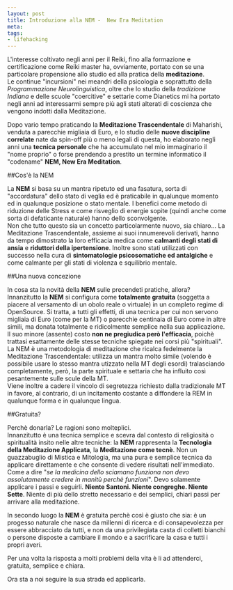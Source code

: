 ```yaml
--- 
layout: post
title: Introduzione alla NEM -  New Era Meditation
meta: 
tags:
- lifehacking
---
```

L'interesse coltivato negli anni per il Reiki, fino alla formazione e certificazione come Reiki master ha, ovviamente, portato con se una particolare propensione allo studio ed alla pratica della **meditazione**.  
Le continue "incursioni" nei meandri della psicologia e soprattutto della *Programmazione Neurolinguistica*, oltre che lo studio della *tradizione Indiana* e delle scuole "coercitive" e settarie come Dianetics mi ha portato negli anni ad interessarmi sempre più agli stati alterati di coscienza che vengono indotti dalla Meditazione.  

Dopo vario tempo praticando la **Meditazione Trascendentale** di Maharishi, venduta a parecchie migliaia di Euro, e lo studio delle **nuove discipline correlate** nate da spin-off più o meno legali di questa, ho elaborato negli anni una **tecnica personale** che ha accumulato nel mio immaginario il "nome proprio" o forse prendendo a prestito un termine informatico il "codename" **NEM, New Era Meditation**.  

##Cos'è la NEM  

La **NEM** si basa su un mantra ripetuto ed una fasatura, sorta di "accordatura" dello stato di veglia ed è praticabile in qualunque momento ed in qualunque posizione o stato mentale. I benefici come metodo di riduzione delle Stress e come risveglio di energie sopite (quindi anche come sorta di defaticante naturale) hanno dello sconvolgente.  
Non che tutto questo sia un concetto particolarmente nuovo, sia chiaro... La Meditazione Trascendentale, assieme ai suoi innumerevoli derivati, hanno da tempo dimostrato la loro efficacia medica come **calmanti degli stati di ansia** e **riduttori della ipertensione**. Inoltre sono stati utilizzati con successo nella cura di **sintomatologie psicosomatiche ed antalgiche** e come calmante per gli stati di violenza e squilibrio mentale.

##Una nuova concezione  

In cosa sta la novità della **NEM** sulle precendeti pratiche, allora?  
Innanzitutto la **NEM** si configura come **totalmente gratuita** (soggetta a piacere al versamento di un obolo reale o virtuale) in un completo regime di OpenSource. Si tratta, a tutti gli effetti, di una tecnica per cui non servono migliaia di Euro (come per la MT) o parecchie centinaia di Euro come in altre simili, ma donata totalmente e ridicolmente semplice nella sua applicazione.  
Il suo minore (assente) costo **non ne pregiudica però l'efficacia**, poichè trattasi esattamente delle stesse tecniche spiegate nei corsi più "spirituali".  
La NEM è una metodologia di meditazione che ricalca fedelmente la Meditazione Trascendentale: utilizza un mantra molto simile (volendo è possibile usare lo stesso mantra utizzato nella MT degli esordi) tralasciando completamente, però, la parte spirituale e settaria che ha influito così pesantemente sulle scule della MT.  
Viene inoltre a cadere il vincolo di segretezza richiesto dalla tradizionale MT in favore, al contrario, di un incitamento costante a diffondere la REM in qualunque forma e in qualunque lingua.

##Gratuita?  

Perchè donarla? Le ragioni sono molteplici.  
Innanzitutto è una tecnica semplice e scevra dal contesto di religiosità o spiritualità insito nelle altre tecniche: la **NEM** rappresenta la **Tecnologia della Meditazione Applicata**, la **Meditazione come tecnè**. Non un guazzabuglio di Mistica e Mitologia, ma una pura e semplice tecnica da applicare direttamente e che consente di vedere risultati nell'immediato. Come a dire "*se la medicina dello sciamano funziona non devo assolutamente credere in manitù perchè funzioni*". Devo solamente applicare i passi e seguirli. **Niente Santoni. Niente congreghe. Niente Sette**. Niente di più dello stretto necessario e dei semplici, chiari passi per arrivare alla meditazione.

In secondo luogo la **NEM** è gratuita perchè così è giusto che sia: è un progesso naturale che nasce da millenni di ricerca e di consapevolezza per essere abbracciato da tutti, e non da una privilegiata casta di colletti bianchi o persone disposte a cambiare il mondo e a sacrificare la casa e tutti i propri averi.

Per una volta la risposta a molti problemi della vita è li ad attenderci, gratuita, semplice e chiara.  

Ora sta a noi seguire la sua strada ed applicarla. 
